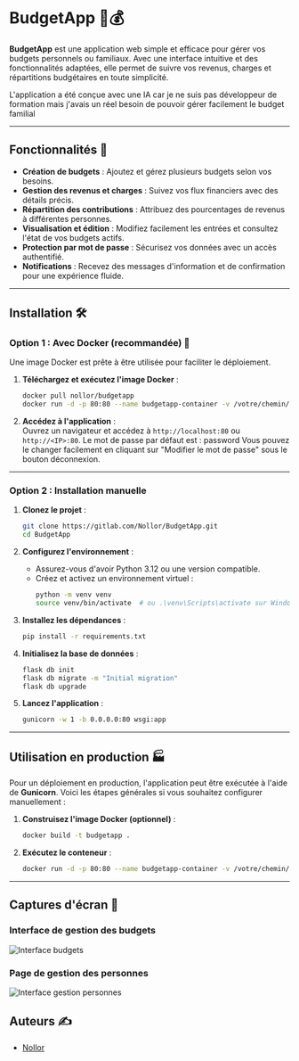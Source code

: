 # BudgetApp 🧾💰

**BudgetApp** est une application web simple et efficace pour gérer vos budgets personnels ou familiaux. Avec une interface intuitive et des fonctionnalités adaptées, elle permet de suivre vos revenus, charges et répartitions budgétaires en toute simplicité.

L'application a été conçue avec une IA car je ne suis pas développeur de formation mais j'avais un réel besoin de pouvoir gérer facilement le budget familial

---

## Fonctionnalités 🚀

- **Création de budgets** : Ajoutez et gérez plusieurs budgets selon vos besoins.
- **Gestion des revenus et charges** : Suivez vos flux financiers avec des détails précis.
- **Répartition des contributions** : Attribuez des pourcentages de revenus à différentes personnes.
- **Visualisation et édition** : Modifiez facilement les entrées et consultez l'état de vos budgets actifs.
- **Protection par mot de passe** : Sécurisez vos données avec un accès authentifié.
- **Notifications** : Recevez des messages d'information et de confirmation pour une expérience fluide.

---

## Installation 🛠️

### Option 1 : Avec Docker (recommandée) 🐳

Une image Docker est prête à être utilisée pour faciliter le déploiement.

1. **Téléchargez et exécutez l'image Docker** :
    ```bash
    docker pull nollor/budgetapp
    docker run -d -p 80:80 --name budgetapp-container -v /votre/chemin/local/data:/app/data votre-utilisateur/budgetapp
    ```

2. **Accédez à l'application** :  
    Ouvrez un navigateur et accédez à `http://localhost:80` ou `http://<IP>:80`.
    Le mot de passe par défaut est : password
    Vous pouvez le changer facilement en cliquant sur "Modifier le mot de passe" sous le bouton déconnexion. 
---

### Option 2 : Installation manuelle

1. **Clonez le projet** :
    ```bash
    git clone https://gitlab.com/Nollor/BudgetApp.git
    cd BudgetApp
    ```

2. **Configurez l'environnement** :
    - Assurez-vous d'avoir Python 3.12 ou une version compatible.
    - Créez et activez un environnement virtuel :
      ```bash
      python -m venv venv
      source venv/bin/activate  # ou .\venv\Scripts\activate sur Windows
      ```

3. **Installez les dépendances** :
    ```bash
    pip install -r requirements.txt
    ```

4. **Initialisez la base de données** :
    ```bash
    flask db init
    flask db migrate -m "Initial migration"
    flask db upgrade
    ```

5. **Lancez l'application** :
    ```bash
    gunicorn -w 1 -b 0.0.0.0:80 wsgi:app 
    ```

---

## Utilisation en production 🏭

Pour un déploiement en production, l'application peut être exécutée à l'aide de **Gunicorn**. Voici les étapes générales si vous souhaitez configurer manuellement :

1. **Construisez l'image Docker (optionnel)** :
    ```bash
    docker build -t budgetapp .
    ```

2. **Exécutez le conteneur** :
    ```bash
    docker run -d -p 80:80 --name budgetapp-container -v /votre/chemin/local/data:/app/data budgetapp
    ```

---

## Captures d'écran 📸

### Interface de gestion des budgets
![Interface budgets](https://via.placeholder.com/800x400)

### Page de gestion des personnes
![Interface gestion personnes](https://via.placeholder.com/800x400)

## Auteurs ✍️

- [Nollor](https://gitlab.com/Nollor)

